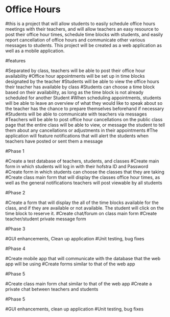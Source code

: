 # Office Hours

#this is a project that will allow students to easily schedule office hours meetings with their teachers, and will allow teachers an easy resource to post their office hour times, schedule time blocks with students, and easily report cancellation of office hours and communicate other various messages to students. This project will be created as a web application as well as a mobile application.

#features

#Separated by class, teachers will be able to post their office hour availability
#Office hour appointments will be set up in time blocks designated by the teacher
#Students will be able to view the office hours their teacher has available by class
#Students can choose a time block based on their availability, as long as the time block is not already scheduled for another Student
#When scheduling appointments, students will be able to leave an overview of what they would like to speak about so the teacher has the chance to prepare themselves beforehand if necessary
#Students will be able to communicate with teachers via messages
#Teachers will be able to post office hour cancellations on the public class page that the entire class will be able to view, or message the student to tell them about any cancellations or adjustments in their appointments
#The application will feature notifications that will alert the students when teachers have posted or sent them a message


#Phase 1

#Create a test database of teachers, students, and classes
#Create main form in which students will log in with their hofstra ID and Password
#Create form in which students can choose the classes that they are taking
#Create class main form that will display the classes office hour times, as well as the general notifications teachers will post viewable by all students


#Phase 2

#Create a form that will display the all of the time blocks available for the class, and if they are available or not available. The student will click on the time block to reserve it.
#Create chat/forum on class main form
#Create teacher/student private message form

#Phase 3

#GUI enhancements, Clean up application
#Unit testing, bug fixes

#Phase 4

#Create mobile app that will communicate with the database that the web app will be using
#Create forms similar to that of the web app

#Phase 5

#Create class main form chat similar to that of the web app
#Create a private chat between teachers and students

#Phase 5

#GUI enhancements, clean up application
#Unit testing, bug fixes
